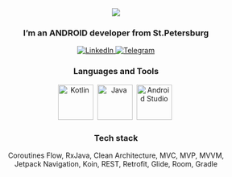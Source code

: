 <!-- ЗАГОЛОВОК -->
<div id="header" align="center">
  <img src="https://github.com/user-attachments/assets/33b57542-a572-4ec3-8d1c-dba9e24b9841"/>
  <h3>I’m an ANDROID developer from St.Petersburg</h3>
</div>

<!-- СОЦИАЛЬНЫЕ СЕТИ -->
<div id="socials" align="center">
  <a href="https://www.linkedin.com/in/huey-news">
    <img src="https://img.shields.io/badge/LinkedIn-blue?style=for-the-badge&logo=linkedin&logoColor=white"
      alt="LinkedIn"/>
  </a>
  <a href="https://t.me/hugh_stone"> 
    <img src="https://img.shields.io/badge/Telegram-blue?style=for-the-badge&logo=telegram&logoColor=white"
      alt="Telegram"/>
  </a>
</div>

<!-- ЯЗЫКИ ПРОГРАМИРОВАНИЯ -->
<div id="tools" align="center">
  <h3>Languages and Tools</h3>
  <img src="https://cdn.jsdelivr.net/gh/devicons/devicon@latest/icons/kotlin/kotlin-plain-wordmark.svg"
    title="Kotlin" width="70" height="70" />&nbsp;
  <img src="https://cdn.jsdelivr.net/gh/devicons/devicon@latest/icons/java/java-plain-wordmark.svg"
    title="Java" width="70" height="70" />&nbsp;
  <img src="https://cdn.jsdelivr.net/gh/devicons/devicon@latest/icons/androidstudio/androidstudio-plain-wordmark.svg"
    title="Android Studio" width="70" height="70" />&nbsp;
</div>

<!-- ТЕХНОЛОГИЧЕСКИЙ СТЕК -->
<div id="stack" align="center">
  <h3>Tech stack</h3>
  Coroutines Flow, RxJava, 
  Clean Architecture, MVC, MVP, MVVM, <br/>
  Jetpack Navigation, Koin, REST, Retrofit, Glide, Room, Gradle
</div>
